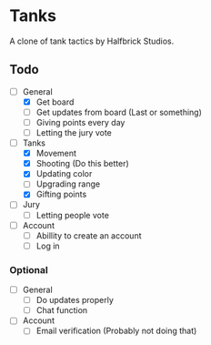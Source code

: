 # Tanks

A clone of tank tactics by Halfbrick Studios.

## Todo

 - [ ] General
   - [X] Get board
   - [ ] Get updates from board (Last or something)
   - [ ] Giving points every day
   - [ ] Letting the jury vote
 - [ ] Tanks
   - [X] Movement
   - [X] Shooting (Do this better)
   - [X] Updating color
   - [ ] Upgrading range
   - [X] Gifting points
 - [ ] Jury
   - [ ] Letting people vote
 - [ ] Account
   - [ ] Abillity to create an account
   - [ ] Log in

### Optional

 - [ ] General
   - [ ] Do updates properly
   - [ ] Chat function
 - [ ] Account
   - [ ] Email verification (Probably not doing that)